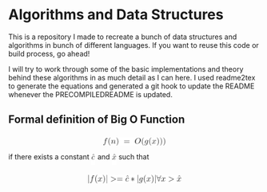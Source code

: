 # Algorithms and Data Structures
This is a repository I made to recreate a bunch of data structures and algorithms in 
bunch of different languages. If you want to reuse this code or build process, go ahead!

I will try to work through some of the basic implementations and theory behind these algorithms in
as much detail as I can here. I used readme2tex to generate the equations and generated a git hook to
update the README whenever the PRECOMPILEDREADME is updated.

## Formal definition of Big O Function

<p align="center"><img alt="$$f(n)\;=\;O(g(x)))$$" src="equations/49db05db9f13695bff32cb1a5e4b5c00.png" align="middle" width="126.30390464999999pt" height="16.438356pt"/></p>

if there exists a constant <img alt="$\hat{c}$" src="equations/0038bd66465254af4225aa31848b342b.png" align="middle" width="8.579777249999989pt" height="22.831056599999986pt"/> and <img alt="$\hat{x}$" src="equations/f84e86b97e20e45cc17d297dc794b3e8.png" align="middle" width="9.39498779999999pt" height="22.831056599999986pt"/> such that 

<p align="center"><img alt="$$ | f(x) | &gt;= \hat{c} * |g(x)| \forall x &gt; \hat{x} $$" src="equations/6adb8a87e9cd8336c2078f94b615a354.png" align="middle" width="188.05539224999998pt" height="16.438356pt"/></p>
